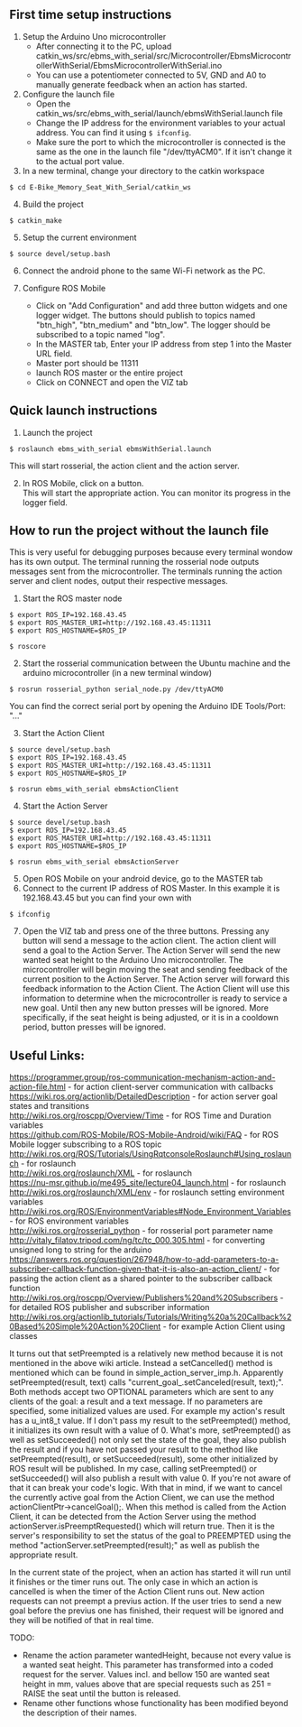 ## First time setup instructions
1. Setup the Arduino Uno microcontroller 
   - After connecting it to the PC, upload catkin_ws/src/ebms_with_serial/src/Microcontroller/EbmsMicrocontrollerWithSerial/EbmsMicrocontrollerWithSerial.ino
   - You can use a potentiometer connected to 5V, GND and A0 to manually generate feedback when an action has started.
2. Configure the launch file 
   - Open the catkin_ws/src/ebms_with_serial/launch/ebmsWithSerial.launch file
   - Change the IP address for the environment variables to your actual address. You can find it using `$ ifconfig`.
   - Make sure the port to which the microcontroller is connected is the same as the one in the launch file "/dev/ttyACM0". If it isn't change it to the actual port value.
3. In a new terminal, change your directory to the catkin workspace
```
$ cd E-Bike_Memory_Seat_With_Serial/catkin_ws
```
4. Build the project
```
$ catkin_make
```
5. Setup the current environment
```
$ source devel/setup.bash
```
6. Connect the android phone to the same Wi-Fi network as the PC.

7. Configure ROS Mobile
   - Click on "Add Configuration" and add three button widgets and one logger widget. The buttons should publish to topics named "btn_high", "btn_medium" and "btn_low". The logger should be subscribed to a topic named "log".
   - In the MASTER tab, Enter your IP address from step 1 into the Master URL field.
   - Master port should be 11311
   - launch ROS master or the entire project
   - Click on CONNECT and open the VIZ tab

## Quick launch instructions
1. Launch the project
```
$ roslaunch ebms_with_serial ebmsWithSerial.launch
```
This will start rosserial, the action client and the action server.

2. In ROS Mobile, click on a button.<br />
This will start the appropriate action. You can monitor its progress in the logger field.


## How to run the project without the launch file
This is very useful for debugging purposes because every terminal wondow has its own output. The terminal running the rosserial node outputs messages sent from the microcontroller. The terminals running the action server and client nodes, output their respective messages.
1. Start the ROS master node
```
$ export ROS_IP=192.168.43.45
$ export ROS_MASTER_URI=http://192.168.43.45:11311
$ export ROS_HOSTNAME=$ROS_IP

$ roscore
```
2. Start the rosserial communication between the Ubuntu machine and the arduino microcontroller (in a new terminal window)
```
$ rosrun rosserial_python serial_node.py /dev/ttyACM0
```
You can find the correct serial port by opening the Arduino IDE Tools/Port: "..." 

3. Start the Action Client
```
$ source devel/setup.bash
$ export ROS_IP=192.168.43.45
$ export ROS_MASTER_URI=http://192.168.43.45:11311
$ export ROS_HOSTNAME=$ROS_IP

$ rosrun ebms_with_serial ebmsActionClient
```
4. Start the Action Server
```
$ source devel/setup.bash
$ export ROS_IP=192.168.43.45
$ export ROS_MASTER_URI=http://192.168.43.45:11311
$ export ROS_HOSTNAME=$ROS_IP

$ rosrun ebms_with_serial ebmsActionServer
```
5. Open ROS Mobile on your android device, go to the MASTER tab
6. Connect to the current IP address of ROS Master. In this example it is 192.168.43.45 but you can find your own with
```
$ ifconfig
```
7. Open the VIZ tab and press one of the three buttons.
Pressing any button will send a message to the action client. The action client will send a goal to the Action Server. The Action Server will send the new wanted seat height to the Arduino Uno microcontroller. The microcontroller will begin moving the seat and sending feedback of the current position to the Action Server. The Action server will forward this feedback information to the Action Client. The Action Client will use this information to determine when the microcontroller is ready to service a new goal. Until then any new button presses will be ignored. More specifically, if the seat height is being adjusted, or it is in a cooldown period, button presses will be ignored. 

## Useful Links:
https://programmer.group/ros-communication-mechanism-action-and-action-file.html - for action client-server communication with callbacks<br />
https://wiki.ros.org/actionlib/DetailedDescription - for action server goal states and transitions<br />
http://wiki.ros.org/roscpp/Overview/Time - for ROS Time and Duration variables<br />
https://github.com/ROS-Mobile/ROS-Mobile-Android/wiki/FAQ - for ROS Mobile logger subscribing to a ROS topic<br />
http://wiki.ros.org/ROS/Tutorials/UsingRqtconsoleRoslaunch#Using_roslaunch - for roslaunch<br />
    http://wiki.ros.org/roslaunch/XML - for roslaunch<br />
    https://nu-msr.github.io/me495_site/lecture04_launch.html - for roslaunch<br />
    http://wiki.ros.org/roslaunch/XML/env - for roslaunch setting environment variables<br />
http://wiki.ros.org/ROS/EnvironmentVariables#Node_Environment_Variables - for ROS environment variables<br />
http://wiki.ros.org/rosserial_python - for rosserial port parameter name<br />
http://vitaly_filatov.tripod.com/ng/tc/tc_000.305.html - for converting unsigned long to string for the arduino<br />
https://answers.ros.org/question/267948/how-to-add-parameters-to-a-subscriber-callback-function-given-that-it-is-also-an-action_client/ - for passing the action client as a shared pointer to the subscriber callback function<br />
http://wiki.ros.org/roscpp/Overview/Publishers%20and%20Subscribers - for detailed ROS publisher and subscriber information<br />
http://wiki.ros.org/actionlib_tutorials/Tutorials/Writing%20a%20Callback%20Based%20Simple%20Action%20Client - for example Action Client using classes<br />

It turns out that setPreempted is a relatively new method because it is not mentioned in the above wiki article. Instead a setCancelled() method is mentioned which can be found in simple_action_server_imp.h. Apparently setPreempted(result, text) calls "current_goal_.setCanceled(result, text);". Both methods accept two OPTIONAL parameters which are sent to any clients of the goal: a result and a text message. If no parameters are specified, some initialized values are used. For example my action's result has a u_int8_t value. If I don't pass my result to the setPreempted() method, it initializes its own result with a value of 0. What's more, setPreempted() as well as setSucceeded() not only set the state of the goal, they also publish the result and if you have not passed your result to the method like setPreempted(result), or setSucceeded(result), some other initialized by ROS result will be published. In my case, calling setPreempted() or setSucceeded() will also publish a result with value 0.  If you're not aware of that it can break your code's logic.
With that in mind, if we want to cancel the currently active goal from the Action Client, we can use the method actionClientPtr->cancelGoal();. When this method is called from the Action Client, it can be detected from the Action Server using the method actionServer.isPreemptRequested() which will return true. Then it is the server's responsibility to set the status of the goal to PREEMPTED using the method "actionServer.setPreempted(result);" as well as publish the appropriate result.

In the current state of the project, when an action has started it will run until it finishes or the timer runs out. The only case in which an action is cancelled is when the timer of the Action Client runs out. New action requests can not preempt a previus action. If the user tries to send a new goal before the previus one has finished, their request will be ignored and they will be notified of that in real time.

TODO:
- Rename the action parameter wantedHeight, because not every value is a wanted seat height. This parameter has transformed into a coded request for the server. Values incl. and bellow 150 are wanted seat height in mm, values above that are special requests such as 251 = RAISE the seat until the button is released.
- Rename other functions whose functionality has been modified beyond the description of their names.